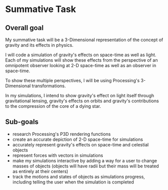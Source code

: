 # Summative Task

## Overall goal

My summative task will be a 3-Dimensional representation of the concept of gravity and its effects in physics.

I will code a simulation of gravity's effects on space-time as well as light. Each of my simulations will show these effects from the perspective of an omnipotent observer looking at 2-D space-time as well as an observer in space-time.

To show these multiple perspectives, I will be using Processing's 3-Dimensional transformations. 

In my simulations, I intend to show gravity's effect on light itself through gravitational lensing, gravity's effects on orbits and gravity's contributions to the compression of the core of a dying star.

## Sub-goals

* research Processing's P3D rendering functions
* create an accurate depiction of 2-D space-time for simulations
* accurately represent gravity's effects on space-time and celestial objects
* represent forces with vectors in simulations
* make my simulations interactive by adding a way for a user to change masses of objects (objects will have radii but their mass will be treated as entirely at their centers)
* track the motions and states of objects as simulations progress, including telling the user when the simulation is completed
